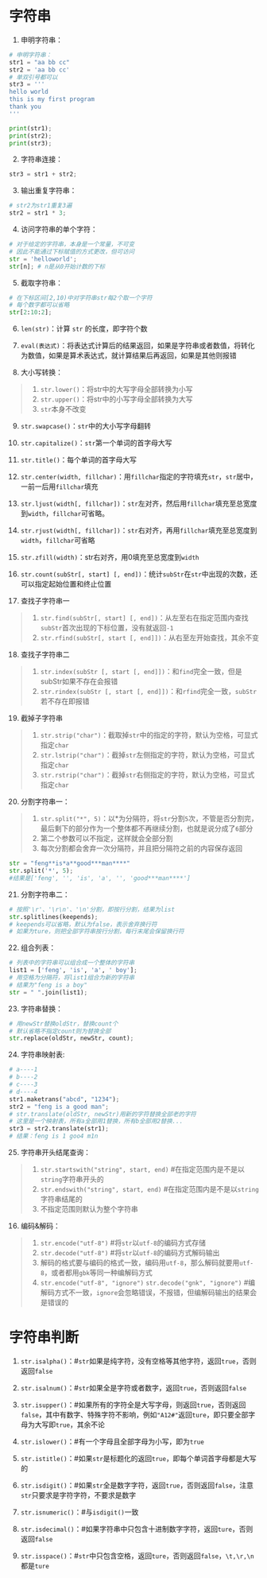 # 字符串

1. 申明字符串：
```python
# 申明字符串：
str1 = "aa bb cc"
str2 = 'aa bb cc'
# 单双引号都可以
str3 = ''' 
hello world
this is my first program
thank you
'''

print(str1);
print(str2);
print(str3);
```

2. 字符串连接：
```python
str3 = str1 + str2;
```

3. 输出重复字符串：
```python
# str2为str1重复3遍
str2 = str1 * 3;
```

4. 访问字符串的单个字符：
```python
# 对于给定的字符串，本身是一个常量，不可变
# 因此不能通过下标赋值的方式更改，但可访问
str = 'helloworld';
str[n];	# n是从0开始计数的下标
```

5. 截取字符串：
```python
# 在下标区间[2,10)中对字符串str每2个取一个字符
# 每个数字都可以省略
str[2:10:2]; 
```

6. `len(str)`：计算 `str` 的长度，即字符个数

7. `eval(表达式)`：将表达式计算后的结果返回，如果是字符串或者数值，将转化为数值，如果是算术表达式，就计算结果后再返回，如果是其他则报错

8. 大小写转换：
> 1. `str.lower()`：将str中的大写字母全部转换为小写
> 2. `str.upper()`：将str中的小写字母全部转换为大写
> 3. `str`本身不改变

9. `str.swapcase()`：`str`中的大小写字母翻转

10. `str.capitalize()`：`str`第一个单词的首字母大写

11. `str.title()`：每个单词的首字母大写

12. `str.center(width, fillchar)`：用`fillchar`指定的字符填充`str`，`str`居中，一前一后用`fillchar`填充

13. `str.ljust(width[, fillchar])`：`str`左对齐，然后用`fillchar`填充至总宽度到`width`，`fillchar`可省略。

14. `str.rjust(width[, fillchar])`：`str`右对齐，再用`fillchar`填充至总宽度到`width`，`fillchar`可省略

15. `str.zfill(width)`：str右对齐，用0填充至总宽度到`width`

16. `str.count(subStr[, start] [, end])`：统计`subStr`在`str`中出现的次数，还可以指定起始位置和终止位置

17. 查找子字符串一
> 1. `str.find(subStr[, start] [, end])`：从左至右在指定范围内查找`subStr`首次出现的下标位置，没有就返回`-1`
> 2. `str.rfind(subStr[, start [, end]])`：从右至左开始查找，其余不变

18. 查找子字符串二
> 1. `str.index(subStr [, start [, end]])`：和`find`完全一致，但是subStr如果不存在会报错
> 2. `str.rindex(subStr [, start [, end]])`：和`rfind`完全一致，`subStr`若不存在即报错

19. 截掉子字符串
> 1. `str.strip("char")`：截取掉`str`中的指定的字符，默认为空格，可显式指定`char`
> 2. `str.lstrip("char")`：截掉`str`左侧指定的字符，默认为空格，可显式指定`char`
> 3. `str.rstrip("char")`：截掉`str`右侧指定的字符，默认为空格，可显式指定`char`

20. 分割字符串一：
> 1. `str.split("*", 5)`：以*为分隔符，将`str`分割`5`次，不管是否分割完，最后剩下的部分作为一个整体都不再继续分割，也就是说分成了`6`部分
> 2. 第二个参数可以不指定，这样就会全部分割
> 3. 每次分割都会舍弃一次分隔符，并且把分隔符之前的内容保存返回
```python
str = "feng**is*a**good***man****"
str.split('*', 5);
#结果是['feng', '', 'is', 'a', '', 'good***man****']
```

21. 分割字符串二：
```python
# 按照'\r'、'\r\n'、'\n'分割，即按行分割，结果为list
str.splitlines(keepends);
# keepends可以省略，默认为false，表示舍弃换行符
# 如果为ture，则把全部字符串按行分割，每行末尾会保留换行符
```

22. 组合列表：
```python
# 列表中的字符串可以组合成一个整体的字符串
list1 = ['feng', 'is', 'a', ' boy'];
# 用空格为分隔符，将list1组合为新的字符串
# 结果为"feng is a boy"
str = " ".join(list1);
```

23. 字符串替换：
```python
# 用newStr替换oldStr，替换count个
# 默认省略不指定count则为替换全部
str.replace(oldStr, newStr, count);
```

24. 字符串映射表:
```python
# a----1
# b----2
# c----3
# d----4
str1.maketrans("abcd", "1234");
str2 = "feng is a good man";
# str.translate(oldStr, newStr)用新的字符替换全部老的字符
# 这里是一个映射表，所有a全部用1替换，所有b全部用2替换...
str3 = str2.translate(str1);
# 结果：feng is 1 goo4 m1n
```

25. 字符串开头结尾查询：
> 1. `str.startswith("string", start, end)`  #在指定范围内是不是以`string`字符串开头的
> 2. `str.endswith("string", start, end)`  #在指定范围内是不是以`string`字符串结尾的
> 3. 不指定范围则默认为整个字符串

16. 编码&解码：
> 1. `str.encode("utf-8")`  #将`str`以`utf-8`的编码方式存储
> 2. `str.decode("utf-8")`  #将`str`以`utf-8`的编码方式解码输出
> 3. 解码的格式要与编码的格式一致，编码用`utf-8`，那么解码就要用`utf-8`，或者都用`gbk`等同一种编解码方式
> 4. `str.encode("utf-8", "ignore")`  `str.decode("gnk", "ignore")`  #编解码方式不一致，`ignore`会忽略错误，不报错，但编解码输出的结果会是错误的

# 字符串判断

1. `str.isalpha()`：#`str`如果是纯字符，没有空格等其他字符，返回`true`，否则返回`false`

2. `str.isalnum()`：#`str`如果全是字符或者数字，返回`true`，否则返回`false`

3. `str.isupper()`：#如果所有的字符全是大写字母，则返回`true`，否则返回`false`，其中有数字、特殊字符不影响，例如`"A12#"`返回`ture`，即只要全部字母为大写即`true`，其余不论

4. `str.islower()`：#有一个字母且全部字母为小写，即为`true`

5. `str.istitle()`：#如果`str`是标题化的返回`true`，即每个单词首字母都是大写的

6. `str.isdigit()`：#如果`str`全是数字字符，返回`true`，否则返回`false`，注意`str`只要求是字符字符，不要求是数字

7. `str.isnumeric()`：#与`isdigit()`一致

8. `str.isdecimal()`：#如果字符串中只包含十进制数字字符，返回`ture`，否则返回`false`

9. `str.isspace()`：#`str`中只包含空格，返回`ture`，否则返回`false`，`\t,\r,\n`都是`ture`





